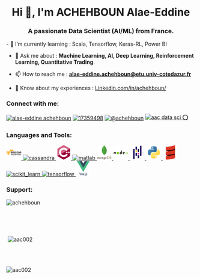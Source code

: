 <h1 align="center">Hi 👋, I'm ACHEHBOUN Alae-Eddine</h1>
<h3 align="center">A passionate Data Scientist (AI/ML) from France. </h3>
- 🌱 I’m currently learning  : Scala, Tensorflow, Keras-RL, Power BI

- 💬 Ask me about : **Machine Learning, AI, Deep Learning, Reinforcement Learning, Quantitative Trading**.

- 📫 How to reach me  :   **alae-eddine.achehboun@etu.univ-cotedazur.fr**

- 📄 Know about my experiences :    [Linkedin.com/in/achehboun/](Linkedin.com/in/achehboun/)


<h3 align="left">Connect with me:</h3>
<p align="left">
<a href="https://linkedin.com/in/alae-eddine achehboun" target="blank"><img align="center" src="https://raw.githubusercontent.com/rahuldkjain/github-profile-readme-generator/master/src/images/icons/Social/linked-in-alt.svg" alt="alae-eddine achehboun" height="30" width="40" /></a>
<a href="https://stackoverflow.com/users/17359498" target="blank"><img align="center" src="https://raw.githubusercontent.com/rahuldkjain/github-profile-readme-generator/master/src/images/icons/Social/stack-overflow.svg" alt="17359498" height="30" width="40" /></a>
<a href="https://medium.com/@achehboun" target="blank"><img align="center" src="https://raw.githubusercontent.com/rahuldkjain/github-profile-readme-generator/master/src/images/icons/Social/medium.svg" alt="@achehboun" height="30" width="40" /></a>
<a href="https://www.youtube.com/c/aac data sci ⭕" target="blank"><img align="center" src="https://raw.githubusercontent.com/rahuldkjain/github-profile-readme-generator/master/src/images/icons/Social/youtube.svg" alt="aac data sci ⭕" height="30" width="40" /></a>
</p>

<h3 align="left">Languages and Tools:</h3>
<p align="left"> <a href="https://aws.amazon.com" target="_blank" rel="noreferrer"> <img src="https://raw.githubusercontent.com/devicons/devicon/master/icons/amazonwebservices/amazonwebservices-original-wordmark.svg" alt="aws" width="40" height="40"/> </a> <a href="https://cassandra.apache.org/" target="_blank" rel="noreferrer"> <img src="https://www.vectorlogo.zone/logos/apache_cassandra/apache_cassandra-icon.svg" alt="cassandra" width="40" height="40"/> </a> <a href="https://www.w3schools.com/cpp/" target="_blank" rel="noreferrer"> <img src="https://raw.githubusercontent.com/devicons/devicon/master/icons/cplusplus/cplusplus-original.svg" alt="cplusplus" width="40" height="40"/> </a> <a href="https://www.mathworks.com/" target="_blank" rel="noreferrer"> <img src="https://upload.wikimedia.org/wikipedia/commons/2/21/Matlab_Logo.png" alt="matlab" width="40" height="40"/> </a> <a href="https://www.mongodb.com/" target="_blank" rel="noreferrer"> <img src="https://raw.githubusercontent.com/devicons/devicon/master/icons/mongodb/mongodb-original-wordmark.svg" alt="mongodb" width="40" height="40"/> </a> <a href="https://nodejs.org" target="_blank" rel="noreferrer"> <img src="https://raw.githubusercontent.com/devicons/devicon/master/icons/nodejs/nodejs-original-wordmark.svg" alt="nodejs" width="40" height="40"/> </a> <a href="https://pandas.pydata.org/" target="_blank" rel="noreferrer"> <img src="https://raw.githubusercontent.com/devicons/devicon/2ae2a900d2f041da66e950e4d48052658d850630/icons/pandas/pandas-original.svg" alt="pandas" width="40" height="40"/> </a> <a href="https://www.python.org" target="_blank" rel="noreferrer"> <img src="https://raw.githubusercontent.com/devicons/devicon/master/icons/python/python-original.svg" alt="python" width="40" height="40"/> </a> <a href="https://www.scala-lang.org" target="_blank" rel="noreferrer"> <img src="https://raw.githubusercontent.com/devicons/devicon/master/icons/scala/scala-original.svg" alt="scala" width="40" height="40"/> </a> <a href="https://scikit-learn.org/" target="_blank" rel="noreferrer"> <img src="https://upload.wikimedia.org/wikipedia/commons/0/05/Scikit_learn_logo_small.svg" alt="scikit_learn" width="40" height="40"/> </a> <a href="https://www.tensorflow.org" target="_blank" rel="noreferrer"> <img src="https://www.vectorlogo.zone/logos/tensorflow/tensorflow-icon.svg" alt="tensorflow" width="40" height="40"/> </a> <a href="https://vuejs.org/" target="_blank" rel="noreferrer"> <img src="https://raw.githubusercontent.com/devicons/devicon/master/icons/vuejs/vuejs-original-wordmark.svg" alt="vuejs" width="40" height="40"/> </a> </p>

<h3 align="left">Support:</h3>
<p><a href="https://ko-fi.com/achehboun"> <img align="left" src="https://cdn.ko-fi.com/cdn/kofi3.png?v=3" height="50" width="210" alt="achehboun" /></a></p><br><br>

<br><br>

<p>&nbsp;<img align="center" src="https://github-readme-stats.vercel.app/api?username=aac002&show_icons=true&locale=en" alt="aac002" /></p>
<br><br>
<p><img align="center" src="https://github-readme-streak-stats.herokuapp.com/?user=aac002&theme=default" alt="aac002" /></p>
